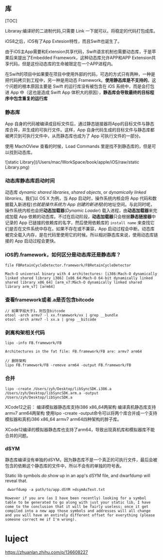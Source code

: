 ## 库

[TOC]

Libraray:编译好的二进制代码,只需要 Link 一下就可以，将稳定的代码打包成库。

iOS8之后，iOS有了App Extesion特性，而且Swift也诞生了。

由于iOS主App需要和Extension共享代码，Swift语言机制也需要动态库，于是苹果后来提出了Embedded Framework，这种动态库允许APP和APP Extension共享代码，但是这份动态库的生命被限定在一个APP进程内。

在Swift的项目中如果要在项目中使用外部的代码，可选的方式只有两种，一种是把代码拷贝到工程中，另一种是用动态 Framework。**使用静态库是不支持的**。这个问题的根本原因主要是 Swift 的运行库没有被包含在 iOS 系统中，而是会打包进 App 中（这也是造成 Swift App 体积大的原因），**静态库会导致最终的目标程序中包含重复的运行库**



### 静态库

App 自身的代码被编译成目标文件后，通过静态链接器将App的目标文件与静态库合并，并生成的可执行文件。这样，App 自身代码生成的目标文件与静态库都被拷贝到可执行文件中，从而静态库也成为了 App 可执行文件的一部分。

使用 MachOView 查看的时候，Load Commands 里是找不到静态库的，但是可以找到动态库。





![static Library](/Users/mac/WorkSpace/book/apple/iOS/raw/static Library.png)





### 动态库静态库启动时间



动态库 *dynamic shared libraries*, *shared objects*, or *dynamically linked libraries*。我们以 OS X 为例，当 App 启动时，操作系统内核会将 App 代码和数据载入新进程(*也就是操作系统为 App 创建的新进程*)的地址空间。与此同时呢，操作系统内核也会把**动态加载器**(*Dynamic Loader*) 载入进程，由**动态加载器**来完成加载 App 依赖的动态库。不过在启动阶段，**动态加载器**只会根据**静态链接器**中记录的 App 已链接的依赖库的名字，然后使用依赖库的 `install name` 来查找它们是否在文件系统中存在。如果不存在或不兼容，App 启动过程会中断。动态库被完全载入内存，是在代码里使用它的时候。所以相对静态库来说，使用动态库链接的 App 启动过程会更快。

### iOS的.framework，如何区分是动态库还是静态库？

```
file FBRetainCycleDetector.framework/FBRetainCycleDetector

Mach-O universal binary with 4 architectures: [i386:Mach-O dynamically linked shared library i386] [x86_64:Mach-O 64-bit dynamically linked shared library x86_64] [arm_v7:Mach-O dynamically linked shared library arm_v7] [arm64]
```

### 查看framework或者.a是否包含bitcode 

```
// 如果字段大于1，则包含bitcode
otool -arch armv7 -l xx.framework/xx | grep __bundle
otool -arch armv7 -l xx.a | grep __bitcode
```

### 剥离构架相关代码

```
lipo -info FB.framework/FB

Architectures in the fat file: FB.framework/FB are: armv7 arm64 

// 删除架构
lipo FB.framework/FB -remove arm64 -output FB.framework/FB
```

### 合并

```
lipo -create /Users/zyh/Desktop/libSyncSDK.i386.a /Users/zyh/Desktop/libSyncSDK.arm.a -output /Users/zyh/Desktop/libSyncSDK.a
```



XCode12之前：
编译模拟器静态库支持i386 x86_64两架构
编译真机静态库支持armv7 arm64两架构
使用lipo -create -output命令可以将两个库合并成一个支持模拟器和真机i386 x86_64 armv7 arm64四种架构的胖子库。

XCode12编译的模拟器静态库也支持了arm64，导致出现真机库和模拟器库不能合并的问题。

 

### dSYM

静态库编译没有单独的dSYM，因为静态库不是一个真正的可执行文件，最后会被包含的依赖这个静态库的文件中，所以不会有的单独的符号表。

Static lib symbols *do* show up in an app's dSYM file, and dwarfdump will reveal that.

```
 dwarfdump -a path/to/app.dSYM >dsymAsText.txt
```

```
However if you are (as I have been recently) looking for a symbol table to be generated to go along with just your static lib, I have come to the conclusion that it will be fairly useless; once it get compiled into a new app those symbols and addresses will all change and you will have an entirely different offset for everything (please someone correct me if I'm wrong).
```





#  luject

https://zhuanlan.zhihu.com/p/136608227
